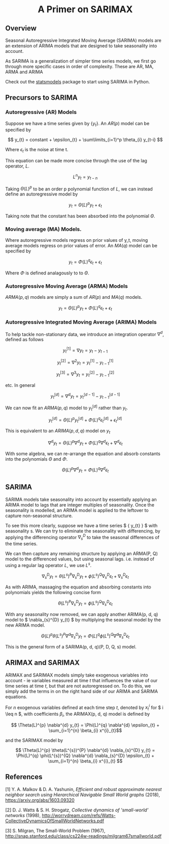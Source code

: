 # <center>A Primer on SARIMAX</center>

## Overview

Seasonal Autoregressive Integrated Moving Average (SARIMA) models are an extension of ARIMA models that are designed to take seasonality into account.

As SARIMA is a generalization of simpler time series models, we first go through more specific cases in order of complexity. These are AR, MA, ARMA and ARIMA

Check out the [statsmodels](https://www.statsmodels.org/stable/index.html) package to start using SARIMA in Python.

## Precursors to SARIMA

### Autoregressive (AR) Models
Suppose we have a time series given by $\{ y_{t} \}$. An $AR(p)$ model can be specified by

$$ y_{t} = constant + \epsilon_{t} + \sum\limits_{i=1}^p \theta_{i} y_{t-i} $$

Where $\epsilon_{t}$ is the noise at time t. 

This equation can be made more concise through the use of the lag operator, $L$.

$$L^{n} y_{t} = y_{t-n}$$

Taking $\Theta(L)^{p}$ to be an order p polynomial function of $L$, we can instead define an autoregressive model by

$$ y_{t} = \Theta(L)^{p} y_{t} + \epsilon_{t}$$

Taking note that the constant has been absorbed into the polynomial $\Theta$.

### Moving average (MA) Models.
Where autoregressive models regress on prior values of y_t, moving average models regress on prior values of error. An $MA(q)$ model can be specified by

$$ y_{t} = \Phi(L)^{q} \epsilon_{t} + \epsilon_{t}$$

Where $\Phi$ is defined analagously to to $\Theta$.

### Autoregressive Moving Average (ARMA) Models
$ARMA(p,q)$ models are simply a sum of $AR(p)$ and $MA(q)$ models.

$$ y_{t} = \Theta(L)^{p} y_{t} + \Phi(L)^{q} \epsilon_{t} + \epsilon_{t}$$

### Autoregressive Integrated Moving Average (ARIMA) Models
To help tackle non-stationary data, we introduce an integration operator $\nabla^{d}$, defined as follows

$$ y_{t}^{[1]} =\nabla y_{t} = y_{t} - y_{t-1} $$

$$ y_{t}^{[2]} =\nabla^{2} y_{t} = y_{t}^{[1]} - y_{t-1}^{[1]} $$

$$ y_{t}^{[3]} =\nabla^{3} y_{t} = y_{t}^{[2]} - y_{t-1}^{[2]} $$

etc. In general

$$ y_{t}^{[d]} =\nabla^{d} y_{t} = y_{t}^{[d-1]} - y_{t-1}^{[d-1]} $$

We can now fit an $ARMA(p, q)$ model to $y_{t}^{[d]}$ rather than $y_{t}$. 

$$ y_{t}^{[d]} = \Theta(L)^{p} y_{t}^{[d]} + \Phi(L)^{q} \epsilon_{t}^{[d]} + \epsilon_{t}^{[d]}$$

This is equivalent to an $ARIMA(p,d,q)$ model on $y_{t}$

$$ \nabla^{d} y_{t} = \Theta(L)^{p} \nabla^{d} y_{t} + \Phi(L)^{q} \nabla^{d} \epsilon_{t} + \nabla^{d} \epsilon_{t}$$

With some algebra, we can re-arrange the equation and absorb constants into the polynomials $\Theta$ and $\Phi$. 

$$ \Theta(L)^{p} \nabla^{d} y_{t} = \Phi(L)^{q} \nabla^{d} \epsilon_{t}$$

## SARIMA
SARIMA models take seasonality into account by essentially applying an ARIMA model to lags that are integer multiples of seasonality. Once the seasonality is modelled, an ARIMA model is applied to the leftover to capture non-seasonal structure.

To see this more clearly, suppose we have a time series $ \{ y_{t} \} $ with seasonality s. We can try to eliminate the seasonality with differencing, by applying the differencing operator $\nabla_{s}^{D}$ to take the seasonal differences of the time series. 

We can then capture any remaining structure by applying an ARMA(P, Q) model to the differenced values, but using seasonal lags. i.e. instead of using a regular lag operator $L$, we use $L^{s}$. 

$$ \nabla_{s}^{D} y_{t} = \theta(L^{s})^{P} \nabla_{s}^{D} y_{t} + \phi(L^{s})^{Q} \nabla_{s}^{D} \epsilon_{t} + \nabla_{s}^{D} \epsilon_{t} $$

As with ARIMA, massaging the equation and absorbing constants into polynomials yields the following concise form

$$ \theta(L^{s})^{P} \nabla_{s}^{D} y_{t} =  \phi(L^{s})^{Q} \nabla_{s}^{D} \epsilon_{t} $$

With any seasonality now removed, we can apply another ARIMA(p, d, q) model to $ \nabla_{s}^{D} y_{t} $ by multiplying the seasonal model by the new ARIMA model.

$$ \Theta(L)^{p} \theta(L^{s})^{P} \nabla^{d} \nabla_{s}^{D} y_{t} = \Phi(L)^{q} \phi(L^{s})^{Q} \nabla^{d} \nabla_{s}^{D} \epsilon_{t}$$

This is the general form of a SARIMA(p, d, q)(P, D, Q, s) model.

## ARIMAX and SARIMAX

ARIMAX and SARIMAX models simply take exogenous variables into account - ie variables measured at time $t$ that influences the value of our time series at time $t$, but that are not autoregressed on. To do this, we simply add the terms in on the right hand side of our ARIMA and SARIMA equations.

For $n$ exogenous variables defined at each time step $t$, denoted by  $x_{t}^{i}$ for $ i \leq n $, with coefficients $\beta_{i}$, the ARIMAX(p, d, q) model is defined by

$$ \Theta(L)^{p} \nabla^{d} y_{t} = \Phi(L)^{q} \nabla^{d} \epsilon_{t} + \sum_{i=1}^{n} \beta_{i} x^{i}_{t}$$

and the SARIMAX model by

$$ \Theta(L)^{p} \theta(L^{s})^{P} \nabla^{d} \nabla_{s}^{D} y_{t} = \Phi(L)^{q} \phi(L^{s})^{Q} \nabla^{d} \nabla_{s}^{D} \epsilon_{t} + \sum_{i=1}^{n} \beta_{i} x^{i}_{t} $$

## References

[1] Y. A. Malkov & D. A. Yashunin, <i>Efficient and robust approximate nearest neighbor search using Hierarchical Navigable Small World graphs</i> (2018), https://arxiv.org/abs/1603.09320

[2] D. J. Watts & S. H. Strogatz, <i>Collective dynamics of 'small-world’ networks</i> (1998), http://worrydream.com/refs/Watts-CollectiveDynamicsOfSmallWorldNetworks.pdf

[3] S. Milgran, The Small-World Problem (1967), http://snap.stanford.edu/class/cs224w-readings/milgram67smallworld.pdf

